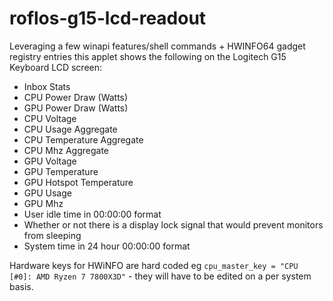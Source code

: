 # roflos-g15-lcd-readout

Leveraging a few winapi features/shell commands + HWINFO64 gadget registry entries this applet shows the following on the Logitech G15 Keyboard LCD screen:

- Inbox Stats
- CPU Power Draw (Watts)
- GPU Power Draw (Watts)
- CPU Voltage
- CPU Usage Aggregate
- CPU Temperature Aggregate
- CPU Mhz Aggregate
- GPU Voltage
- GPU Temperature
- GPU Hotspot Temperature
- GPU Usage
- GPU Mhz
- User idle time in 00:00:00 format
- Whether or not there is a display lock signal that would prevent monitors from sleeping
- System time in 24 hour 00:00:00 format

Hardware keys for HWiNFO are hard coded eg `cpu_master_key = "CPU [#0]: AMD Ryzen 7 7800X3D"` - they will have to be edited on a per system basis.
